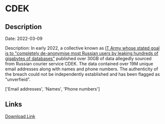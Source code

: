 # CDEK

## Description

Date: 2022-03-09

Description:
In early 2022, a collective known as <a href="https://www.bleepingcomputer.com/news/security/ukraine-recruits-it-army-to-hack-russian-entities-lists-31-targets/" target="_blank" rel="noopener">IT Army whose stated goal is to &quot;completely de-anonymise most Russian users by leaking hundreds of gigabytes of databases&quot;</a> published over 30GB of data allegedly sourced from Russian courier service CDEK. The data contained over 19M unique email addresses along with names and phone numbers. The authenticity of the breach could not be independently established and has been flagged as &quot;unverfieid&quot;.


['Email addresses', 'Names', 'Phone numbers']

## Links

[Download Link](https://link-to.net/1229997/395.1929314553171/dynamic/?r=aHR0cHM6Ly93d3cubWVkaWFmaXJlLmNvbS92aWV3L0diRjk2QjJiMlU0MHR2ei9jZGVrLnJ1L2ZpbGU=)